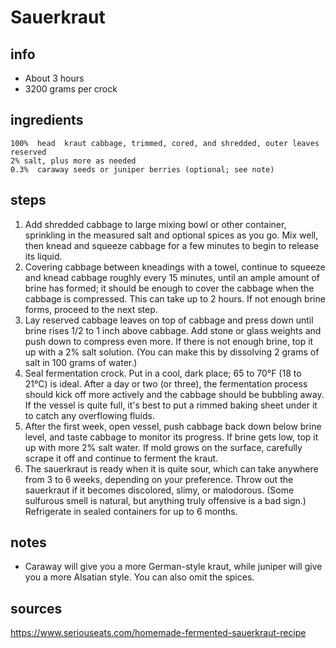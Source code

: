 # Sauerkraut  


## info  
* About 3 hours  
* 3200 grams per crock  

## ingredients  
```
100%  head  kraut cabbage, trimmed, cored, and shredded, outer leaves reserved
2% salt, plus more as needed
0.3%  caraway seeds or juniper berries (optional; see note)
```

## steps  
1. Add shredded cabbage to large mixing bowl or other container, sprinkling in the measured salt and optional spices as you go. Mix well, then knead and squeeze cabbage for a few minutes to begin to release its liquid.
2. Covering cabbage between kneadings with a towel, continue to squeeze and knead cabbage roughly every 15 minutes, until an ample amount of brine has formed; it should be enough to cover the cabbage when the cabbage is compressed. This can take up to 2 hours. If not enough brine forms, proceed to the next step.
3. Lay reserved cabbage leaves on top of cabbage and press down until brine rises 1/2 to 1 inch above cabbage. Add stone or glass weights and push down to compress even more. If there is not enough brine, top it up with a 2% salt solution. (You can make this by dissolving 2 grams of salt in 100 grams of water.)
4. Seal fermentation crock. Put in a cool, dark place; 65 to 70°F (18 to 21°C) is ideal. After a day or two (or three), the fermentation process should kick off more actively and the cabbage should be bubbling away. If the vessel is quite full, it's best to put a rimmed baking sheet under it to catch any overflowing fluids.
5. After the first week, open vessel, push cabbage back down below brine level, and taste cabbage to monitor its progress. If brine gets low, top it up with more 2% salt water. If mold grows on the surface, carefully scrape it off and continue to ferment the kraut.
6. The sauerkraut is ready when it is quite sour, which can take anywhere from 3 to 6 weeks, depending on your preference. Throw out the sauerkraut if it becomes discolored, slimy, or malodorous. (Some sulfurous smell is natural, but anything truly offensive is a bad sign.) Refrigerate in sealed containers for up to 6 months. 

## notes  
* Caraway will give you a more German-style kraut, while juniper will give you a more Alsatian style. You can also omit the spices.  

## sources   
https://www.seriouseats.com/homemade-fermented-sauerkraut-recipe  
